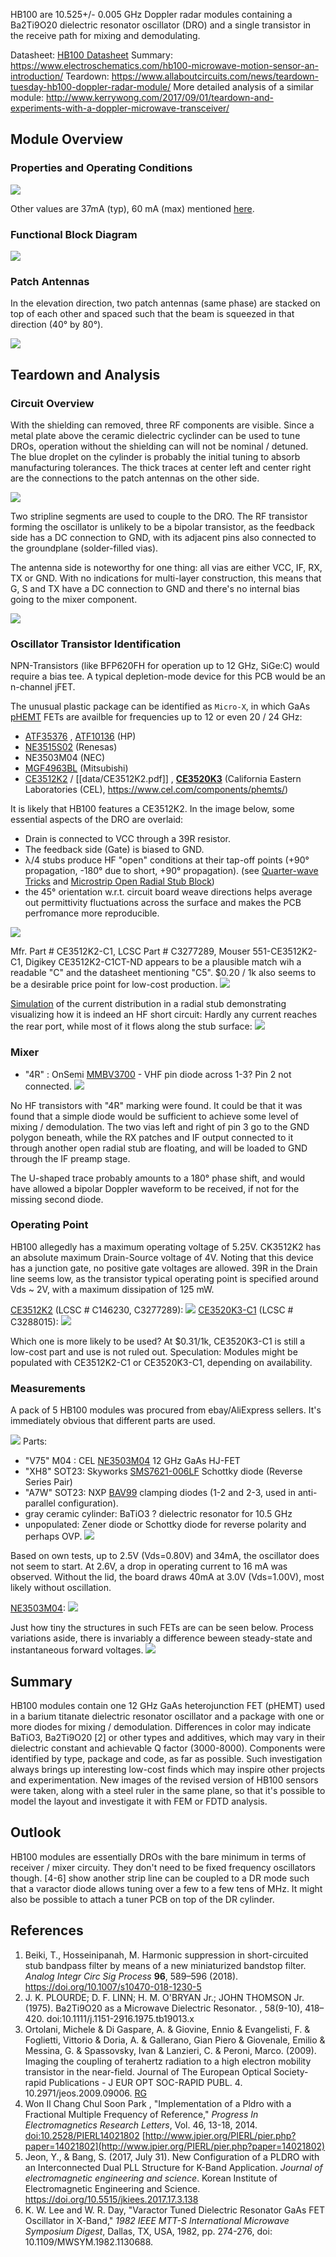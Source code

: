 HB100 are 10.525+/- 0.005 GHz Doppler radar modules containing a Ba2Ti9O20 dielectric resonator oscillator (DRO) and a single transistor in the receive path for mixing and demodulating.

Datasheet: [HB100 Datasheet](data/HB100_Microwave_Sensor_Module_Datasheet(1).pdf)
Summary: https://www.electroschematics.com/hb100-microwave-motion-sensor-an-introduction/
Teardown: https://www.allaboutcircuits.com/news/teardown-tuesday-hb100-doppler-radar-module/
More detailed analysis of a similar module: http://www.kerrywong.com/2017/09/01/teardown-and-experiments-with-a-doppler-microwave-transceiver/

## Module Overview

### Properties and Operating Conditions

![](data/Pasted%20image%2020230308202459.png)

Other values are 37mA (typ), 60 mA (max) mentioned [here](https://www.botnroll.com/en/outros/1032-hb100-miniature-microwave-motion-sensor.html). 

### Functional Block Diagram

![](data/HB100-block-diagram-and-connection-pads.png)

### Patch Antennas

In the elevation direction, two patch antennas (same phase) are stacked on top of each other and spaced such that the beam is squeezed in that direction (40° by 80°).

![](data/HB100-outline-diagram-and-antenna-beam-pattern.webp)


## Teardown and Analysis

### Circuit Overview

With the shielding can removed, three RF components are visible. Since a metal plate above the ceramic dielectric cyclinder can be used to tune DROs, operation without the shielding can will not be nominal / detuned.
The blue droplet on the cylinder is probably the initial tuning to absorb manufacturing tolerances. The thick traces at center left and center right are the connections to the patch antennas on the other side.

![](data/Lee_doppler_4.jpg)

Two stripline segments are used to couple to the DRO. The RF transistor forming the oscillator is unlikely to be a bipolar transistor, as the feedback side has a DC connection to GND, with its adjacent pins also connected to the groundplane (solder-filled vias). 

The antenna side is noteworthy for one thing: all vias are either VCC, IF, RX, TX or GND. With no indications for multi-layer construction, this means that G, S and TX have a DC connection to GND and there's no internal bias going to the mixer component.

![](data/Pasted%20image%2020230309004734.png)

### Oscillator Transistor Identification

NPN-Transistors (like BFP620FH for operation up to 12 GHz, SiGe:C) would require a bias tee. A typical depletion-mode device for this PCB would be an n-channel jFET.

The unusual plastic package can be identified as `Micro-X`, in which GaAs [pHEMT](https://en.wikipedia.org/wiki/High-electron-mobility_transistor) FETs are availble for frequencies up to 12 or even 20 / 24 GHz:

- [ATF35376](https://enigma-shop.com/component/hikashop/product/cid-1120) , [ATF10136](https://www.rf-microwave.com/en/agilent-technologies/atf-10136-tr1/low-noise-gaas-fet/atf-10136/) (HP)
- [NE3515S02](https://www.renesas.com/us/en/general-parts/ne3515s02-low-noise-gaas-fet-hj-fet) (Renesas)
- NE3503M04 (NEC)
- [MGF4963BL](https://www.anglia.com/newsarchive/2696.asp) (Mitsubishi)
- [CE3512K2](https://www.cel.com/documents/datasheets/CE3512K2.pdf)  /  [[data/CE3512K2.pdf]] , **[CE3520K3](https://www.cel.com/documents/datasheets/CE3520K3.pdf)** (California Eastern Laboratories (CEL), https://www.cel.com/components/phemts/) 

It is likely that HB100 features a CE3512K2. In the image below, some essential aspects of the DRO are overlaid:
- Drain is connected to VCC through a 39R resistor.
- The feedback side (Gate) is biased to GND.
- λ/4 stubs produce HF "open" conditions at their tap-off points (+90° propagation, -180° due to short, +90° propagation). (see [Quarter-wave Tricks](https://www.microwaves101.com/encyclopedias/quarter-wave-tricks) and [Microstrip Open Radial Stub Block](https://space.mit.edu/RADIO/CST_online/mergedProjects/DES/components/block/common/microstripopenradialstubblock.htm))
- the 45° orientation w.r.t. circuit board weave directions helps average out permittivity fluctuations across the surface and makes the PCB perfromance more reproducible.

![](data/HB100_DRO_section.png)

Mfr. Part # CE3512K2-C1, LCSC Part # C3277289, Mouser 551-CE3512K2-C1, Digikey CE3512K2-C1CT-ND appears to be a plausible match wih a readable "C" and the datasheet mentioning "C5". $0.20 / 1k also seems to be a desirable price point for low-cost production.
![](data/Pasted%20image%2020230308232524.png)

[Simulation](https://de.mathworks.com/help/rfpcb/ref/stubradialshunt.html) of the current distribution in a radial stub demonstrating visualizing how it is indeed an HF short circuit: Hardly any current reaches the rear port, while most of it flows along the stub surface:
![](data/stubradialshunt.png)

### Mixer

- "4R" : OnSemi [MMBV3700](data/MMBV3700LT1-D.pdf) - VHF pin diode across 1-3? Pin 2 not connected.
![](data/Lee_doppler_10.webp)

No HF transistors with "4R" marking were found. It could be that it was found that a simple diode would be sufficient to achieve some level of mixing / demodulation.
The two vias left and right of pin 3 go to the GND polygon beneath, while the RX patches and IF output connected to it through another open radial stub are floating, and will be loaded to GND through the IF preamp stage. 

The U-shaped trace probably amounts to a 180° phase shift, and would have allowed a bipolar Doppler waveform to be received, if not for the missing second diode. 

### Operating Point

HB100 allegedly has a maximum operating voltage of 5.25V.  CK3512K2 has an absolute maximum Drain-Source voltage of 4V. Noting that this device has a junction gate, no positive gate voltages are allowed. 39R in the Drain line seems low, as the transistor typical operating point is specified around Vds ~ 2V, with a maximum dissipation of 125 mW. 

[CE3512K2](https://www.cel.com/documents/datasheets/CE3512K2.pdf) (LCSC # C146230, C3277289):
![](data/Pasted%20image%2020230309000851.png)
[CE3520K3-C1](https://www.lcsc.com/product-detail/MOSFETs_California-Eastern-Laboratories-CE3520K3-C1_C3288015.html) (LCSC # C3288015):
![](data/Pasted%20image%2020230309001502.png)

Which one is more likely to be used? At $0.31/1k, CE3520K3-C1 is still a low-cost part and use is not ruled out. Speculation: Modules might be populated with CE3512K2-C1 or CE3520K3-C1, depending on availability.

### Measurements

A pack of 5 HB100 modules was procured from ebay/AliExpress sellers. It's immediately obvious that different parts are used.

![](data/HB100_newrev.png)
Parts:
- "V75" M04 : CEL [NE3503M04](data/NE3503M04.pdf) 12 GHz GaAs HJ-FET
- "XH8" SOT23: Skyworks [SMS7621-006LF](data/SMS7621.pdf) Schottky diode (Reverse Series Pair)
- "A7W" SOT23: NXP [BAV99](data/BAV99_SER.pdf) clamping diodes (1-2 and 2-3, used in anti-parallel configuration).
- gray ceramic cylinder: BaTiO3 ? dielectric resonator for 10.5 GHz
- unpopulated: Zener diode or Schottky diode for reverse polarity and perhaps OVP.
![](data/Pasted%20image%2020230309165635.png)

Based on own tests, up to 2.5V (Vds=0.80V) and 34mA, the oscillator does not seem to start. At 2.6V, a drop in operating current to 16 mA was observed. 
Without the lid, the board draws 40mA at 3.0V (Vds=1.00V), most likely without oscillation. 

[NE3503M04](data/NE3503M04.pdf):
![](data/Pasted%20image%2020230309173002.png)

Just how tiny the structures in such FETs are can be seen below. Process variations aside, there is invariably a difference beween steady-state and instantaneous forward voltages. 
![](data/a-Photograph-of-the-double-channel-HEMT-trough-an-optical-microscope-with-metal-Source.png)

## Summary

HB100 modules contain one 12 GHz GaAs heterojunction FET (pHEMT) used in a barium titanate dielectric resonator oscillator and a package with one or more diodes for mixing / demodulation. Differences in color may indicate BaTiO3, Ba2Ti9O20 \[2\] or other types and additives, which may vary in their dielectric constant and achievable Q factor (3000-8000).
Components were identified by type, package and code, as far as possible. Such investigation always brings up interesting low-cost finds which may inspire other projects and experimentation.
New images of the revised version of HB100 sensors were taken, along with a steel ruler in the same plane, so that it's possible to model the layout and investigate it with FEM or FDTD analysis.

## Outlook

HB100 modules are essentially DROs with the bare minimum in terms of receiver / mixer circuity. They don't need to be fixed frequency oscillators though. \[4\-6\] show another strip line can be coupled to a DR mode such that a varactor diode allows tuning over a few to a few tens of MHz. It might also be possible to attach a tuner PCB on top of the DR cylinder.

## References

1. Beiki, T., Hosseinipanah, M. Harmonic suppression in short-circuited stub bandpass filter by means of a new miniaturized bandstop filter. _Analog Integr Circ Sig Process_ **96**, 589–596 (2018). https://doi.org/10.1007/s10470-018-1230-5
2. J. K. PLOURDE; D. F. LINN; H. M. O'BRYAN Jr.; JOHN THOMSON Jr. (1975). Ba2Ti9O20 as a Microwave Dielectric Resonator. , 58(9-10), 418–420. doi:10.1111/j.1151-2916.1975.tb19013.x  
3. Ortolani, Michele & Di Gaspare, A. & Giovine, Ennio & Evangelisti, F. & Foglietti, Vittorio & Doria, A. & Gallerano, Gian Piero & Giovenale, Emilio & Messina, G. & Spassovsky, Ivan & Lanzieri, C. & Peroni, Marco. (2009). Imaging the coupling of terahertz radiation to a high electron mobility transistor in the near-field. Journal of The European Optical Society-rapid Publications - J EUR OPT SOC-RAPID PUBL. 4. 10.2971/jeos.2009.09006. [RG](https://www.researchgate.net/publication/243582888_Imaging_the_coupling_of_terahertz_radiation_to_a_high_electron_mobility_transistor_in_the_near-field)
4. Won Il Chang Chul Soon Park , "Implementation of a Pldro with a Fractional Multiple Frequency of Reference," _Progress In Electromagnetics Research Letters_, Vol. 46, 13-18, 2014.  [doi:10.2528/PIERL14021802](http://dx.doi.org/10.2528/PIERL14021802)   [http://www.jpier.org/PIERL/pier.php?paper=14021802](http://www.jpier.org/PIERL/pier.php?paper=14021802)
5. Jeon, Y., & Bang, S. (2017, July 31). New Configuration of a PLDRO with an Interconnected Dual PLL Structure for K-Band Application. _Journal of electromagnetic engineering and science_. Korean Institute of Electromagnetic Engineering and Science. https://doi.org/10.5515/jkiees.2017.17.3.138
6. K. W. Lee and W. R. Day, "Varactor Tuned Dielectric Resonator GaAs FET Oscillator in X-Band," _1982 IEEE MTT-S International Microwave Symposium Digest_, Dallas, TX, USA, 1982, pp. 274-276, doi: 10.1109/MWSYM.1982.1130688.
